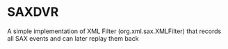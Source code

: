 SAXDVR
======

A simple implementation of XML Filter (org.xml.sax.XMLFilter) that records all SAX events and can later replay them back